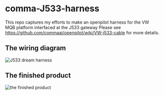 # comma-J533-harness

This repo captures my efforts to make an openpilot harness for the VW MQB platform interfaced at the J533 gateway Please see https://github.com/commaai/openpilot/wiki/VW-j533-cable for more details.

## The wiring diagram
![J533 dream harness](https://raw.githubusercontent.com/hardybm/comma-J533-harness/main/Images/hardy%20dream%20diagram%20v4.png)

## The finished product
![the finished product](https://raw.githubusercontent.com/hardybm/comma-J533-harness/main/Images/finished%20dream%20harness.jpg)
